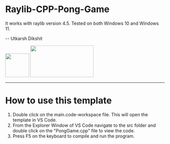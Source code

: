 # Raylib-CPP-Pong-Game
It works with raylib version 4.5. Tested on both Windows 10 and Windows 11.

-- Utkarsh Dikshit

<p align ="centre">
  <img width="75" height="75" src="https://user-images.githubusercontent.com/121726699/215234958-2659b12a-4181-4f6b-a757-3e868244192e.png">
  <img width="200" height="100" src="https://user-images.githubusercontent.com/121726699/215234968-9f5961e4-8ca0-4f4e-acdc-53c1817547dd.png">
</p>

-----------------------------------------------------------------------------------------------------------------------------

# How to use this template
1. Double click on the main.code-workspace file. This will open the template in VS Code.
2. From the Explorer Window of VS Code navigate to the src folder and double click on the "PongGame.cpp" file to view the code.
3. Press F5 on the keyboard to compile and run the program.

